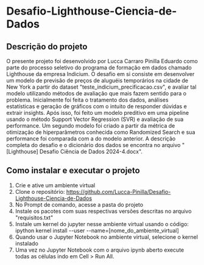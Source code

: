 # Desafio-Lighthouse-Ciencia-de-Dados

## Descrição do projeto
O presente projeto foi desenvolvido por Lucca Carraro Pinilla Eduardo como parte do processo seletivo do programa de formação em dados chamado Lighthouse da empresa Indicium. O desafio em si consiste em desenvolver um modelo de previsão de preços de aluguéis temporários na cidade de New York a partir do dataset "teste_indicium_precificacao.csv", e avaliar tal modelo utilizando métodos de avaliação que mais fazem sentido para o problema. Inicialmente foi feita o tratamento dos dados, análises estatísticas e geração de gráficos com o intuito de responder dúvidas e extrair insights. Após isso, foi feito um modelo preditivo em uma pipeline usando o método Support Vector Regression (SVR) e avaliação de sua performance. Um segundo modelo foi criado a partir da métrica de otimização de hiperparâmetros conhecida como Randomized Search e sua performance foi comparada com a do modelo anterior. A descrição completa do desafio e o dicionário dos dados se encontra no arquivo "[Lighthouse] Desafio Ciência de Dados 2024-4.docx".

## Como instalar e executar o projeto
1. Crie e ative um ambiente virtual
2. Clone o repositório: https://github.com/Lucca-Pinilla/Desafio-Lighthouse-Ciencia-de-Dados
3. No Prompt de comando, acesse a pasta do projeto
4. Instale os pacotes com suas respectivas versões descritas no arquivo "requisitos.txt"
5. Instale um kernel do jupyter nesse ambiente virtual usando o código: ipython kernel install --user --name=[nome_do_ambiente_virtual]
6. Quando usar o Jupyter Notebook no ambiente virtual, selecione o kernel instalado
7. Uma vez no Jupyter Notebook com o arquivo ipynb aberto execute todas as células indo em Cell > Run All.

